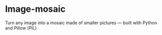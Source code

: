 # Image-mosaic
Turn any image into a mosaic made of smaller pictures — built with Python and Pillow (PIL).
